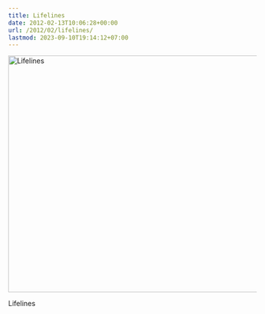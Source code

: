 ```yaml
---
title: Lifelines
date: 2012-02-13T10:06:28+00:00
url: /2012/02/lifelines/
lastmod: 2023-09-10T19:14:12+07:00
---
```

<div class="media photo image">
  <a href="http://www.flickr.com/photos/schreibblogade/6771493119/" title="Lifelines by Patrick Kollitsch, on Flickr"><img src="//farm8.staticflickr.com/7010/6771493119_4802f3ac94_z.jpg" width="640" height="480" alt="Lifelines" /></a></p>

  <p>
    Lifelines
  </p>
</div>
